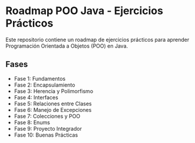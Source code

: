 
# Roadmap POO Java - Ejercicios Prácticos

Este repositorio contiene un roadmap de ejercicios prácticos para aprender Programación Orientada a Objetos (POO) en Java.

## Fases

- Fase 1: Fundamentos
- Fase 2: Encapsulamiento
- Fase 3: Herencia y Polimorfismo
- Fase 4: Interfaces
- Fase 5: Relaciones entre Clases
- Fase 6: Manejo de Excepciones
- Fase 7: Colecciones y POO
- Fase 8: Enums
- Fase 9: Proyecto Integrador
- Fase 10: Buenas Prácticas
